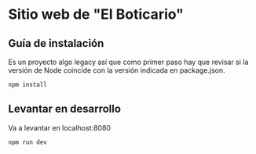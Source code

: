# Sitio web de "El Boticario"

## Guía de instalación

Es un proyecto algo legacy así que como primer paso hay que revisar si la versión de Node coincide con la versión indicada en package.json.

```bash
npm install
```

## Levantar en desarrollo

Va a levantar en localhost:8080

```bash
npm run dev
```